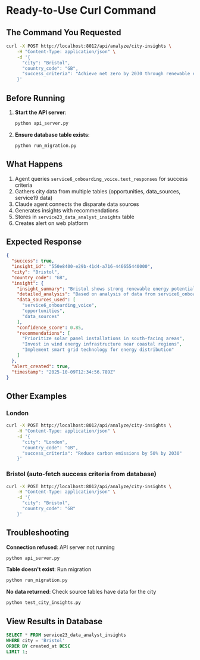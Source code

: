 # Ready-to-Use Curl Command

## The Command You Requested

```bash
curl -X POST http://localhost:8012/api/analyze/city-insights \
    -H "Content-Type: application/json" \
    -d '{
      "city": "Bristol",
      "country_code": "GB",
      "success_criteria": "Achieve net zero by 2030 through renewable energy"
    }'
```

## Before Running

1. **Start the API server**:
   ```bash
   python api_server.py
   ```

2. **Ensure database table exists**:
   ```bash
   python run_migration.py
   ```

## What Happens

1. Agent queries `service6_onboarding_voice.text_responses` for success criteria
2. Gathers city data from multiple tables (opportunities, data_sources, service19 data)
3. Claude agent connects the disparate data sources
4. Generates insights with recommendations
5. Stores in `service23_data_analyst_insights` table
6. Creates alert on web platform

## Expected Response

```json
{
  "success": true,
  "insight_id": "550e8400-e29b-41d4-a716-446655440000",
  "city": "Bristol",
  "country_code": "GB",
  "insight": {
    "insight_summary": "Bristol shows strong renewable energy potential...",
    "detailed_analysis": "Based on analysis of data from service6_onboarding_voice...",
    "data_sources_used": [
      "service6_onboarding_voice",
      "opportunities",
      "data_sources"
    ],
    "confidence_score": 0.85,
    "recommendations": [
      "Prioritize solar panel installations in south-facing areas",
      "Invest in wind energy infrastructure near coastal regions",
      "Implement smart grid technology for energy distribution"
    ]
  },
  "alert_created": true,
  "timestamp": "2025-10-09T12:34:56.789Z"
}
```

## Other Examples

### London
```bash
curl -X POST http://localhost:8012/api/analyze/city-insights \
    -H "Content-Type: application/json" \
    -d '{
      "city": "London",
      "country_code": "GB",
      "success_criteria": "Reduce carbon emissions by 50% by 2030"
    }'
```

### Bristol (auto-fetch success criteria from database)
```bash
curl -X POST http://localhost:8012/api/analyze/city-insights \
    -H "Content-Type: application/json" \
    -d '{
      "city": "Bristol",
      "country_code": "GB"
    }'
```

## Troubleshooting

**Connection refused**: API server not running
```bash
python api_server.py
```

**Table doesn't exist**: Run migration
```bash
python run_migration.py
```

**No data returned**: Check source tables have data for the city
```bash
python test_city_insights.py
```

## View Results in Database

```sql
SELECT * FROM service23_data_analyst_insights
WHERE city = 'Bristol'
ORDER BY created_at DESC
LIMIT 1;
```
